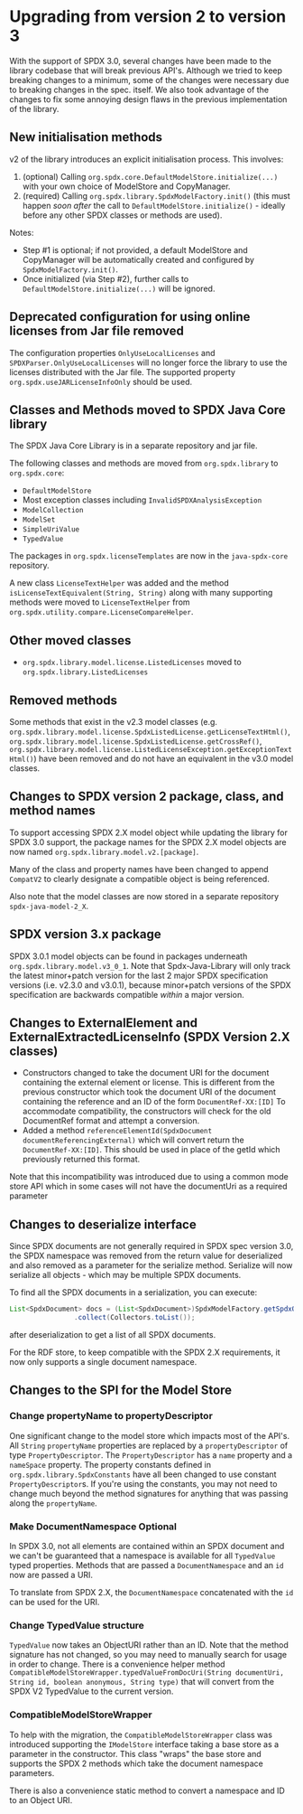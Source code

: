 # Upgrading from version 2 to version 3

With the support of SPDX 3.0, several changes have been made to the library codebase that will break previous API's.
Although we tried to keep breaking changes to a minimum, some of the changes were necessary due to breaking changes in the spec. itself.
We also took advantage of the changes to fix some annoying design flaws in the previous implementation of the library.

## New initialisation methods

v2 of the library introduces an explicit initialisation process.  This involves:

1. (optional) Calling `org.spdx.core.DefaultModelStore.initialize(...)` with your own choice of ModelStore and CopyManager.
2. (required) Calling `org.spdx.library.SpdxModelFactory.init()` (this must happen _soon after_ the call to `DefaultModelStore.initialize()` - ideally before any other SPDX classes or methods are used).

Notes:

- Step #1 is optional; if not provided, a default ModelStore and CopyManager will be automatically created and configured by `SpdxModelFactory.init()`.
- Once initialized (via Step #2), further calls to `DefaultModelStore.initialize(...)` will be ignored.

## Deprecated configuration for using online licenses from Jar file removed

The configuration properties `OnlyUseLocalLicenses`  and `SPDXParser.OnlyUseLocalLicenses` will no longer force the 
library to use the licenses distributed with the Jar file.  The supported property `org.spdx.useJARLicenseInfoOnly` should be used.

## Classes and Methods moved to SPDX Java Core library

The SPDX Java Core Library is in a separate repository and jar file.

The following classes and methods are moved from `org.spdx.library` to `org.spdx.core`:

- `DefaultModelStore`
- Most exception classes including `InvalidSPDXAnalysisException`
- `ModelCollection`
- `ModelSet`
- `SimpleUriValue`
- `TypedValue`

The packages in `org.spdx.licenseTemplates` are now in the `java-spdx-core` repository.

A new class `LicenseTextHelper` was added and the method `isLicenseTextEquivalent(String, String)` along with many supporting methods were moved to `LicenseTextHelper` from `org.spdx.utility.compare.LicenseCompareHelper`.

## Other moved classes

- `org.spdx.library.model.license.ListedLicenses` moved to `org.spdx.library.ListedLicenses`

## Removed methods

Some methods that exist in the v2.3 model classes (e.g. `org.spdx.library.model.license.SpdxListedLicense.getLicenseTextHtml()`, `org.spdx.library.model.license.SpdxListedLicense.getCrossRef()`, `org.spdx.library.model.license.ListedLicenseException.getExceptionTextHtml()`) have been removed and do not have an equivalent in the v3.0 model classes.

## Changes to SPDX version 2 package, class, and method names

To support accessing SPDX 2.X model object while updating the library for SPDX 3.0 support, the package names for the SPDX 2.X model objects are now named `org.spdx.library.model.v2.[package]`.

Many of the class and property names have been changed to append `CompatV2` to clearly designate a compatible object is being referenced.

Also note that the model classes are now stored in a separate repository `spdx-java-model-2_X`.

## SPDX version 3.x package

SPDX 3.0.1 model objects can be found in packages underneath `org.spdx.library.model.v3_0_1`.  Note that Spdx-Java-Library will only track the latest minor+patch version for the last 2 major SPDX specification versions (i.e. v2.3.0 and v3.0.1), because minor+patch versions of the SPDX specification are backwards compatible _within_ a major version.

## Changes to ExternalElement and ExternalExtractedLicenseInfo (SPDX Version 2.X classes)

- Constructors changed to take the document URI for the document containing the external element or license.  This is different from the previous constructor which took the document URI of the document containing the reference and an ID of the form `DocumentRef-XX:[ID]`  To accommodate compatibility, the constructors
will check for the old DocumentRef format and attempt a conversion.
- Added a method `referenceElementId(SpdxDocument documentReferencingExternal)` which will convert return the `DocumentRef-XX:[ID]`.  This should be used in place of the getId which previously returned this format.

Note that this incompatibility was introduced due to using a common mode store API which in some cases will not have the documentUri as a required parameter

## Changes to deserialize interface

Since SPDX documents are not generally required in SPDX spec version 3.0, the SPDX namespace was removed from the return value for deserialized and also removed as a parameter for the serialize method.  Serialize will now serialize all objects - which may be multiple SPDX documents.

To find all the SPDX documents in a serialization, you can execute:

```java
List<SpdxDocument> docs = (List<SpdxDocument>)SpdxModelFactory.getSpdxObjects(store, null, SpdxConstantsCompatV2.CLASS_SPDX_DOCUMENT, null, null)
				.collect(Collectors.toList());
```

after deserialization to get a list of all SPDX documents.

For the RDF store, to keep compatible with the SPDX 2.X requirements, it now only supports a single document namespace.

## Changes to the SPI for the Model Store

### Change propertyName to propertyDescriptor

One significant change to the model store which impacts most of the API's.
All `String` `propertyName` properties are replaced by a `propertyDescriptor` of type `PropertyDescriptor`.
The `PropertyDescriptor` has a `name` property and a `nameSpace` property.
The property constants defined in `org.spdx.library.SpdxConstants` have all been changed to use constant `PropertyDescriptor`s.
If you're using the constants, you may not need to change much beyond the method signatures for anything that was passing along the `propertyName`.

### Make DocumentNamespace Optional

In SPDX 3.0, not all elements are contained within an SPDX document and we can't be guaranteed that a namespace is available for all `TypedValue` typed properties.  Methods that are passed a `DocumentNamespace` and an `id` now are passed a URI.

To translate from SPDX 2.X, the `DocumentNamespace` concatenated with the `id` can be used for the URI.

### Change TypedValue structure

`TypedValue` now takes an ObjectURI rather than an ID.
Note that the method signature has not changed, so you may need to manually search for usage in order to change.
There is a convenience helper method `CompatibleModelStoreWrapper.typedValueFromDocUri(String documentUri, String id, boolean anonymous, String type)` that will convert from the SPDX V2 TypedValue to the current version.

### CompatibleModelStoreWrapper

To help with the migration, the `CompatibleModelStoreWrapper` class was introduced supporting the `IModelStore` interface taking a base store as a parameter in the constructor.  This class "wraps" the base store and supports the SPDX 2 methods which take the document namespace parameters.

There is also a convenience static method to convert a namespace and ID to an Object URI.
